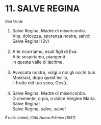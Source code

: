 # 11. SALVE REGINA

<sub><i>Gen Verde</i></sub><br>
<ol>
	<li>Salve Regina, Madre di misericordia.<br>
		Vita, dolcezza, speranza nostra, salve!<br>
		Salve Regina! (2v)</li><br>
	<li>A te ricorriamo, esuli figli di Eva.<br>
		A te sospiriamo, piangenti<br>
		in questa valle di lacrime.</li><br>
	<li>Avvocata nostra, volgi a noi gli occhi tuoi.<br>
		Mostraci, dopo quest'esilio,<br>
		il frutto del tuo seno, Gesù.</li><br>
	<li>Salve Regina, Madre di misericordia.<br>
		O clemente, o pia, o dolce Vergine Maria.<br>
		Salve Regina!<br>
		Salve Regina, salve, salve!</li>
</ol>
<sub><i>È bello lodarti, Città Nuova Editrice (1987)</i></sub>
